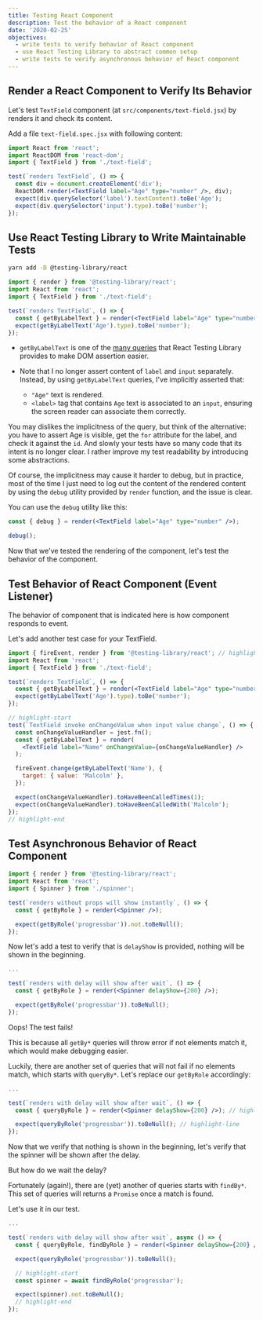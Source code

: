 ```yaml
---
title: Testing React Component
description: Test the behavior of a React component
date: '2020-02-25'
objectives:
  - write tests to verify behavior of React component
  - use React Testing Library to abstract common setup
  - write tests to verify asynchronous behavior of React component
---
```


## Render a React Component to Verify Its Behavior

Let's test `TextField` component (at `src/components/text-field.jsx`) by renders it and check its content.

Add a file `text-field.spec.jsx` with following content:

```jsx fileName=src/components/text-field.spec.jsx
import React from 'react';
import ReactDOM from 'react-dom';
import { TextField } from './text-field';

test(`renders TextField`, () => {
  const div = document.createElement('div');
  ReactDOM.render(<TextField label="Age" type="number" />, div);
  expect(div.querySelector('label').textContent).toBe('Age');
  expect(div.querySelector('input').type).toBe('number');
});
```

## Use React Testing Library to Write Maintainable Tests

```bash
yarn add -D @testing-library/react
```

```jsx fileName=src/components/text-field.spec.jsx
import { render } from '@testing-library/react';
import React from 'react';
import { TextField } from './text-field';

test(`renders TextField`, () => {
  const { getByLabelText } = render(<TextField label="Age" type="number" />);
  expect(getByLabelText('Age').type).toBe('number');
});
```

- `getByLabelText` is one of the [many queries][queries] that React Testing Library provides to make DOM assertion easier.
- Note that I no longer assert content of `label` and `input` separately. Instead, by using `getByLabelText` queries, I've implicitly asserted that:

  - `"Age"` text is rendered.
  - `<label>` tag that contains `Age` text is associated to an `input`, ensuring the screen reader can associate them correctly.

<aside>

You may dislikes the implicitness of the query, but think of the alternative: you have to assert Age is visible, get the `for` attribute for the label, and check it against the `id`. And slowly your tests have so many code that its intent is no longer clear. I rather improve my test readability by introducing some abstractions.

Of course, the implicitness may cause it harder to debug, but in practice, most of the time I just need to log out the content of the rendered content by using the `debug` utility provided by `render` function, and the issue is clear.

You can use the `debug` utility like this:

```jsx
const { debug } = render(<TextField label="Age" type="number" />);

debug();
```

</aside>

Now that we've tested the rendering of the component, let's test the behavior of the component.

## Test Behavior of React Component (Event Listener)

The behavior of component that is indicated here is how component responds to event.

Let's add another test case for your TextField.

```jsx fileName=src/components/text-field.spec.jsx
import { fireEvent, render } from '@testing-library/react'; // highlight-line
import React from 'react';
import { TextField } from './text-field';

test(`renders TextField`, () => {
  const { getByLabelText } = render(<TextField label="Age" type="number" />);
  expect(getByLabelText('Age').type).toBe('number');
});

// highlight-start
test(`TextField invoke onChangeValue when input value change`, () => {
  const onChangeValueHandler = jest.fn();
  const { getByLabelText } = render(
    <TextField label="Name" onChangeValue={onChangeValueHandler} />
  );

  fireEvent.change(getByLabelText('Name'), {
    target: { value: 'Malcolm' },
  });

  expect(onChangeValueHandler).toHaveBeenCalledTimes(1);
  expect(onChangeValueHandler).toHaveBeenCalledWith('Malcolm');
});
// highlight-end
```

## Test Asynchronous Behavior of React Component

```jsx fileName=src/components/spinner.spec.jsx
import { render } from '@testing-library/react';
import React from 'react';
import { Spinner } from './spinner';

test(`renders without props will show instantly`, () => {
  const { getByRole } = render(<Spinner />);

  expect(getByRole('progressbar')).not.toBeNull();
});
```

Now let's add a test to verify that is `delayShow` is provided, nothing will be shown in the beginning.

```jsx fileName=src/components/spinner.spec.jsx
...

test(`renders with delay will show after wait`, () => {
  const { getByRole } = render(<Spinner delayShow={200} />);

  expect(getByRole('progressbar')).toBeNull();
});
```

Oops! The test fails!

This is because all `getBy*` queries will throw error if not elements match it, which would make debugging easier.

Luckily, there are another set of queries that will not fail if no elements match, which starts with `queryBy*`. Let's replace our `getByRole` accordingly:

```jsx fileName=src/components/spinner.spec.jsx
...

test(`renders with delay will show after wait`, () => {
  const { queryByRole } = render(<Spinner delayShow={200} />); // highlight-line

  expect(queryByRole('progressbar')).toBeNull(); // highlight-line
});
```

Now that we verify that nothing is shown in the beginning, let's verify that the spinner will be shown after the delay.

But how do we wait the delay?

Fortunately (again!), there are (yet) another of queries starts with `findBy*`. This set of queries will returns a `Promise` once a match is found.

Let's use it in our test.

```jsx fileName=src/components/spinner.spec.jsx
...

test(`renders with delay will show after wait`, async () => {
  const { queryByRole, findByRole } = render(<Spinner delayShow={200} />); // highlight-line

  expect(queryByRole('progressbar')).toBeNull();

  // highlight-start
  const spinner = await findByRole('progressbar');

  expect(spinner).not.toBeNull();
  // highlight-end
});
```

[queries]: https://testing-library.com/docs/dom-testing-library/api-queries
